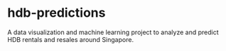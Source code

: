 # hdb-predictions
A data visualization and machine learning project to analyze and predict HDB rentals and resales around Singapore.
